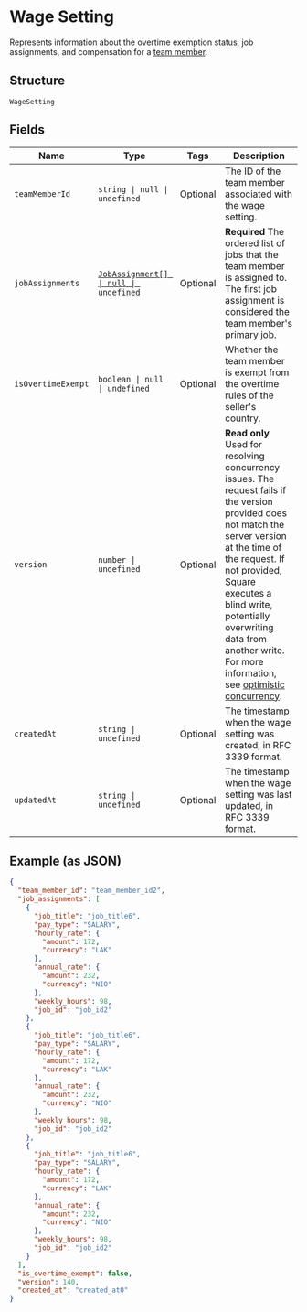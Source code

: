 
# Wage Setting

Represents information about the overtime exemption status, job assignments, and compensation
for a [team member](../../doc/models/team-member.md).

## Structure

`WageSetting`

## Fields

| Name | Type | Tags | Description |
|  --- | --- | --- | --- |
| `teamMemberId` | `string \| null \| undefined` | Optional | The ID of the team member associated with the wage setting. |
| `jobAssignments` | [`JobAssignment[] \| null \| undefined`](../../doc/models/job-assignment.md) | Optional | **Required** The ordered list of jobs that the team member is assigned to.<br>The first job assignment is considered the team member's primary job. |
| `isOvertimeExempt` | `boolean \| null \| undefined` | Optional | Whether the team member is exempt from the overtime rules of the seller's country. |
| `version` | `number \| undefined` | Optional | **Read only** Used for resolving concurrency issues. The request fails if the version<br>provided does not match the server version at the time of the request. If not provided,<br>Square executes a blind write, potentially overwriting data from another write. For more information,<br>see [optimistic concurrency](https://developer.squareup.com/docs/working-with-apis/optimistic-concurrency). |
| `createdAt` | `string \| undefined` | Optional | The timestamp when the wage setting was created, in RFC 3339 format. |
| `updatedAt` | `string \| undefined` | Optional | The timestamp when the wage setting was last updated, in RFC 3339 format. |

## Example (as JSON)

```json
{
  "team_member_id": "team_member_id2",
  "job_assignments": [
    {
      "job_title": "job_title6",
      "pay_type": "SALARY",
      "hourly_rate": {
        "amount": 172,
        "currency": "LAK"
      },
      "annual_rate": {
        "amount": 232,
        "currency": "NIO"
      },
      "weekly_hours": 98,
      "job_id": "job_id2"
    },
    {
      "job_title": "job_title6",
      "pay_type": "SALARY",
      "hourly_rate": {
        "amount": 172,
        "currency": "LAK"
      },
      "annual_rate": {
        "amount": 232,
        "currency": "NIO"
      },
      "weekly_hours": 98,
      "job_id": "job_id2"
    },
    {
      "job_title": "job_title6",
      "pay_type": "SALARY",
      "hourly_rate": {
        "amount": 172,
        "currency": "LAK"
      },
      "annual_rate": {
        "amount": 232,
        "currency": "NIO"
      },
      "weekly_hours": 98,
      "job_id": "job_id2"
    }
  ],
  "is_overtime_exempt": false,
  "version": 140,
  "created_at": "created_at0"
}
```

